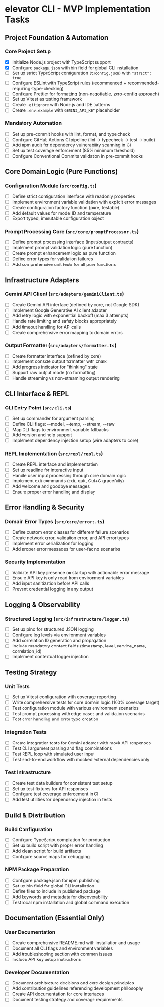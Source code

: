 # elevator CLI - MVP Implementation Tasks

## Project Foundation & Automation

### Core Project Setup
- [x] Initialize Node.js project with TypeScript support
- [x] Configure `package.json` with bin field for global CLI installation
- [ ] Set up strict TypeScript configuration (`tsconfig.json`) with `"strict": true`
- [ ] Configure ESLint with TypeScript rules (recommended + recommended-requiring-type-checking)
- [ ] Configure Prettier for formatting (non-negotiable, zero-config approach)
- [ ] Set up Vitest as testing framework
- [ ] Create `.gitignore` with Node.js and IDE patterns
- [ ] Create `.env.example` with `GEMINI_API_KEY` placeholder

### Mandatory Automation
- [ ] Set up pre-commit hooks with lint, format, and type check
- [ ] Configure GitHub Actions CI pipeline (lint → typecheck → test → build)
- [ ] Add npm audit for dependency vulnerability scanning in CI
- [ ] Set up test coverage enforcement (85% minimum threshold)
- [ ] Configure Conventional Commits validation in pre-commit hooks

## Core Domain Logic (Pure Functions)

### Configuration Module (`src/config.ts`)
- [ ] Define strict configuration interface with readonly properties
- [ ] Implement environment variable validation with explicit error messages
- [ ] Create configuration factory function (pure, testable)
- [ ] Add default values for model ID and temperature
- [ ] Export typed, immutable configuration object

### Prompt Processing Core (`src/core/promptProcessor.ts`)
- [ ] Define prompt processing interface (input/output contracts)
- [ ] Implement prompt validation logic (pure function)
- [ ] Create prompt enhancement logic as pure function
- [ ] Define error types for validation failures
- [ ] Add comprehensive unit tests for all pure functions

## Infrastructure Adapters

### Gemini API Client (`src/adapters/geminiClient.ts`)
- [ ] Create Gemini API interface (defined by core, not Google SDK)
- [ ] Implement Google Generative AI client adapter
- [ ] Add retry logic with exponential backoff (max 3 attempts)
- [ ] Handle rate limiting and safety blocks appropriately
- [ ] Add timeout handling for API calls
- [ ] Create comprehensive error mapping to domain errors

### Output Formatter (`src/adapters/formatter.ts`)
- [ ] Create formatter interface (defined by core)
- [ ] Implement console output formatter with chalk
- [ ] Add progress indicator for "thinking" state
- [ ] Support raw output mode (no formatting)
- [ ] Handle streaming vs non-streaming output rendering

## CLI Interface & REPL

### CLI Entry Point (`src/cli.ts`)
- [ ] Set up commander for argument parsing
- [ ] Define CLI flags: --model, --temp, --stream, --raw
- [ ] Map CLI flags to environment variable fallbacks
- [ ] Add version and help support
- [ ] Implement dependency injection setup (wire adapters to core)

### REPL Implementation (`src/repl/repl.ts`)
- [ ] Create REPL interface and implementation
- [ ] Set up readline for interactive input
- [ ] Handle user input processing through core domain logic
- [ ] Implement exit commands (exit, quit, Ctrl+C gracefully)
- [ ] Add welcome and goodbye messages
- [ ] Ensure proper error handling and display

## Error Handling & Security

### Domain Error Types (`src/core/errors.ts`)
- [ ] Define custom error classes for different failure scenarios
- [ ] Create network error, validation error, and API error types
- [ ] Implement error serialization for logging
- [ ] Add proper error messages for user-facing scenarios

### Security Implementation
- [ ] Validate API key presence on startup with actionable error message
- [ ] Ensure API key is only read from environment variables
- [ ] Add input sanitization before API calls
- [ ] Prevent credential logging in any output

## Logging & Observability

### Structured Logging (`src/infrastructure/logger.ts`)
- [ ] Set up pino for structured JSON logging
- [ ] Configure log levels via environment variables
- [ ] Add correlation ID generation and propagation
- [ ] Include mandatory context fields (timestamp, level, service_name, correlation_id)
- [ ] Implement contextual logger injection

## Testing Strategy

### Unit Tests
- [ ] Set up Vitest configuration with coverage reporting
- [ ] Write comprehensive tests for core domain logic (100% coverage target)
- [ ] Test configuration module with various environment scenarios
- [ ] Test prompt processing with edge cases and validation scenarios
- [ ] Test error handling and error type creation

### Integration Tests
- [ ] Create integration tests for Gemini adapter with mock API responses
- [ ] Test CLI argument parsing and flag combinations
- [ ] Test REPL loop with simulated user input
- [ ] Test end-to-end workflow with mocked external dependencies only

### Test Infrastructure
- [ ] Create test data builders for consistent test setup
- [ ] Set up test fixtures for API responses
- [ ] Configure test coverage enforcement in CI
- [ ] Add test utilities for dependency injection in tests

## Build & Distribution

### Build Configuration
- [ ] Configure TypeScript compilation for production
- [ ] Set up build script with proper error handling
- [ ] Add clean script for build artifacts
- [ ] Configure source maps for debugging

### NPM Package Preparation
- [ ] Configure package.json for npm publishing
- [ ] Set up bin field for global CLI installation
- [ ] Define files to include in published package
- [ ] Add keywords and metadata for discoverability
- [ ] Test local npm installation and global command execution

## Documentation (Essential Only)

### User Documentation
- [ ] Create comprehensive README.md with installation and usage
- [ ] Document all CLI flags and environment variables
- [ ] Add troubleshooting section with common issues
- [ ] Include API key setup instructions

### Developer Documentation
- [ ] Document architecture decisions and core design principles
- [ ] Add contribution guidelines referencing development philosophy
- [ ] Create API documentation for core interfaces
- [ ] Document testing strategy and coverage requirements

